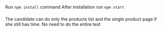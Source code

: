 
Run `npm install` command
After installation run `npm start`

### 
The candidate can do only the products list and the single product page if she still has time. No need to do the entire test 
